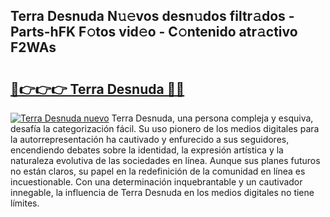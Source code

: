 ## Terra Desnuda N𝚞𝚎vos desn𝚞dos filtr𝚊dos - Parts-hFK F𝚘tos vid𝚎o - C𝚘ntenido atr𝚊ctivo F2WAs

# <h2><a href="http://mb3gib0.tromn.icu/?c=Terra+Desnuda">🔗👉👉👉 Terra Desnuda 🔗🔗</a></h2>

[![Terra Desnuda nuevo](https://i.imgur.com/pEAQMta.gif)](http://mb3gib0.tromn.icu/?c=Terra+Desnuda)
Terra Desnuda, una persona compleja y esquiva, desafía la categorización fácil. Su uso pionero de los medios digitales para la autorrepresentación ha cautivado y enfurecido a sus seguidores, encendiendo debates sobre la identidad, la expresión artística y la naturaleza evolutiva de las sociedades en línea. Aunque sus planes futuros no están claros, su papel en la redefinición de la comunidad en línea es incuestionable. Con una determinación inquebrantable y un cautivador innegable, la influencia de Terra Desnuda en los medios digitales no tiene límites.
